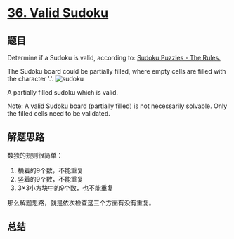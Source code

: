 # [36. Valid Sudoku](https://leetcode-cn.com/problems/valid-sudoku/)

## 题目
Determine if a Sudoku is valid, according to: [Sudoku Puzzles - The Rules.](http://sudoku.com.au/TheRules.aspx)

The Sudoku board could be partially filled, where empty cells are filled with the character '.'.
![sudoku](sudoku.png)

A partially filled sudoku which is valid.

Note:
A valid Sudoku board (partially filled) is not necessarily solvable. Only the filled cells need to be validated.

## 解题思路
数独的规则很简单：
1. 横着的9个数，不能重复
1. 竖着的9个数，不能重复
1. 3×3小方块中的9个数，也不能重复

那么解题思路，就是依次检查这三个方面有没有重复。

## 总结


